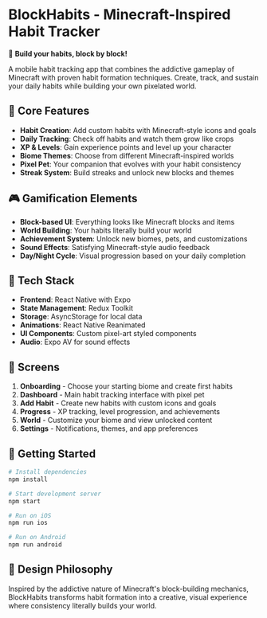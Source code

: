 # BlockHabits - Minecraft-Inspired Habit Tracker

🧱 **Build your habits, block by block!**

A mobile habit tracking app that combines the addictive gameplay of Minecraft with proven habit formation techniques. Create, track, and sustain your daily habits while building your own pixelated world.

## 🎯 Core Features

- **Habit Creation**: Add custom habits with Minecraft-style icons and goals
- **Daily Tracking**: Check off habits and watch them grow like crops
- **XP & Levels**: Gain experience points and level up your character
- **Biome Themes**: Choose from different Minecraft-inspired worlds
- **Pixel Pet**: Your companion that evolves with your habit consistency
- **Streak System**: Build streaks and unlock new blocks and themes

## 🎮 Gamification Elements

- **Block-based UI**: Everything looks like Minecraft blocks and items
- **World Building**: Your habits literally build your world
- **Achievement System**: Unlock new biomes, pets, and customizations
- **Sound Effects**: Satisfying Minecraft-style audio feedback
- **Day/Night Cycle**: Visual progression based on your daily completion

## 🧱 Tech Stack

- **Frontend**: React Native with Expo
- **State Management**: Redux Toolkit
- **Storage**: AsyncStorage for local data
- **Animations**: React Native Reanimated
- **UI Components**: Custom pixel-art styled components
- **Audio**: Expo AV for sound effects

## 📱 Screens

1. **Onboarding** - Choose your starting biome and create first habits
2. **Dashboard** - Main habit tracking interface with pixel pet
3. **Add Habit** - Create new habits with custom icons and goals
4. **Progress** - XP tracking, level progression, and achievements
5. **World** - Customize your biome and view unlocked content
6. **Settings** - Notifications, themes, and app preferences

## 🚀 Getting Started

```bash
# Install dependencies
npm install

# Start development server
npm start

# Run on iOS
npm run ios

# Run on Android
npm run android
```

## 🎨 Design Philosophy

Inspired by the addictive nature of Minecraft's block-building mechanics, BlockHabits transforms habit formation into a creative, visual experience where consistency literally builds your world.